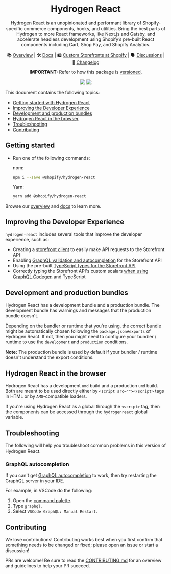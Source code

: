 <div align="center">

# Hydrogen React

Hydrogen React is an unopinionated and performant library of Shopify-specific commerce components, hooks, and utilities. Bring the best parts of Hydrogen to more React frameworks, like Next.js and Gatsby, and accelerate headless development using Shopify’s pre-built React components including Cart, Shop Pay, and Shopify Analytics.

📚 [Overview](https://shopify.dev/custom-storefronts/hydrogen-react) | 🛠️ [Docs](https://shopify.dev/docs/api/hydrogen-react) | 🛍️ [Custom Storefronts at Shopify](https://shopify.dev/custom-storefronts) | 🗣 [Discussions](https://github.com/Shopify/hydrogen/discussions) | 📝 [Changelog](https://github.com/Shopify/hydrogen/blob/main/packages/hydrogen-react/CHANGELOG.md)

**IMPORTANT:** Refer to how this package is [versioned](../../README.md#versioning).

<a href="https://www.npmjs.com/package/@shopify/hydrogen-react"><img src="https://img.shields.io/npm/v/@shopify/hydrogen-react/latest.svg"></a> <a href="https://www.npmjs.com/package/@shopify/hydrogen-react"><img src="https://img.shields.io/npm/v/@shopify/hydrogen-react/next.svg"></a>

</div>

This document contains the following topics:

- [Getting started with Hydrogen React](#getting-started)
- [Improving the Developer Experience](#improving-the-developer-experience)
- [Development and production bundles](#development-and-production-bundles)
- [Hydrogen React in the browser](#hydrogen-react-in-the-browser)
- [Troubleshooting](#troubleshooting)
- [Contributing](#contributing)

## Getting started

- Run one of the following commands:

  npm:

  ```bash
  npm i --save @shopify/hydrogen-react
  ```

  Yarn:

  ```bash
  yarn add @shopify/hydrogen-react
  ```

Browse our [overview](https://shopify.dev/custom-storefronts/hydrogen-react) and [docs](https://shopify.dev/docs/api/hydrogen-react) to learn more.

## Improving the Developer Experience

`hydrogen-react` includes several tools that improve the developer experience, such as:

- Creating a [storefront client](https://shopify.dev/docs/api/hydrogen-react/utilities/createstorefrontclient) to easily make API requests to the Storefront API
- Enabling [GraphQL validation and autocompletion](https://shopify.dev/docs/api/hydrogen-react/utilities/storefront-schema) for the Storefront API
- Using the pre-built [TypeScript types for the Storefront API](https://shopify.dev/docs/api/hydrogen-react/utilities/storefront-api-types)
- Correctly typing the Storefront API's custom scalars [when using GraphQL Codegen](https://shopify.dev/docs/api/hydrogen-react/utilities/storefrontapicustomscalars) and TypeScript

## Development and production bundles

Hydrogen React has a development bundle and a production bundle. The development bundle has warnings and messages that the production bundle doesn't.

Depending on the bundler or runtime that you're using, the correct bundle might be automatically chosen following the `package.json#exports` of Hydrogen React. If not, then you might need to configure your bundler / runtime to use the `development` and `production` conditions.

**Note:** The production bundle is used by default if your bundler / runtime doesn't understand the export conditions.

## Hydrogen React in the browser

Hydrogen React has a development `umd` build and a production `umd` build. Both are meant to be used directly either by `<script src=""></script>` tags in HTML or by `AMD`-compatible loaders.

If you're using Hydrogen React as a global through the `<script>` tag, then the components can be accessed through the `hydrogenreact` global variable.

## Troubleshooting

The following will help you troubleshoot common problems in this version of Hydrogen React.

### GraphQL autocompletion

If you can't get [GraphQL autocompletion](<(#storefront-api-graphql-autocompletion)>) to work, then try restarting the GraphQL server in your IDE.

For example, in VSCode do the following:

1. Open the [command palette](https://code.visualstudio.com/docs/getstarted/userinterface#_command-palette).
1. Type `graphql`.
1. Select `VSCode GraphQL: Manual Restart`.

## Contributing

We love contributions! Contributing works best when you first confirm that something needs to be changed or fixed; please open an issue or start a discussion!

PRs are welcome! Be sure to read the [CONTRIBUTING.md](../../CONTRIBUTING.md) for an overview and guidelines to help your PR succeed.
